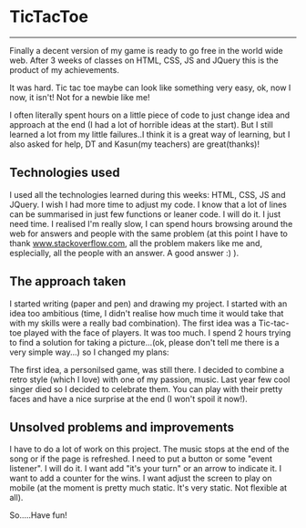 # TicTacToe
-------------
Finally a decent version of my game is ready to go free in the world wide web.
After 3 weeks of classes on HTML, CSS, JS and JQuery this is the product of my achievements.

It was hard. Tic tac toe maybe can look like something very easy, ok, now I now, it isn't! Not for a newbie like me!

I often literally spent hours on a little piece of code to just change idea and approach at the end (I had a lot of horrible ideas at the start). But I still learned a lot from my little failures..I think it is a great way of learning, but I also asked for help, DT and Kasun(my teachers) are great(thanks)!

Technologies used
-----------------
I used all the technologies learned during this weeks: HTML, CSS, JS and JQuery.
I wish I had more time to adjust my code. I know that a lot of lines can be summarised in just few functions or leaner code. I will do it. I just need time.
I realised I'm really slow, I can spend hours browsing around the web for answers and people with the same problem (at this point I have to thank www.stackoverflow.com, all the problem makers like me and, esplecially, all the people with an answer. A good answer :) ).

The approach taken
------------------
I started writing (paper and pen) and drawing my project. I started with an idea too ambitious (time, I didn't realise how much time it would take that with my skills were a really bad combination). The first idea was a Tic-tac-toe played with the face of players. It was too much. I spend 2 hours trying to find a solution for taking a picture...(ok, please don't tell me there is a very simple way...) so I changed my plans:

The first idea, a personilsed game, was still there. I decided to combine a retro style (which I love) with one of my passion, music. Last year few cool singer died so I decided to celebrate them. You can play with their pretty faces and have a nice surprise at the end (I won't spoil it now!).

Unsolved problems and improvements
----------------------------------
I have to do a lot of work on this project.
The music stops at the end of the song or if the page is refreshed. I need to put a button or some "event listener". I will do it.
I want add "it's your turn" or an arrow to indicate it.
I want to add a counter for the wins.
I want adjust the screen to play on mobile (at the moment is pretty much static. It's very static. Not flexible at all).

So.....Have fun!
